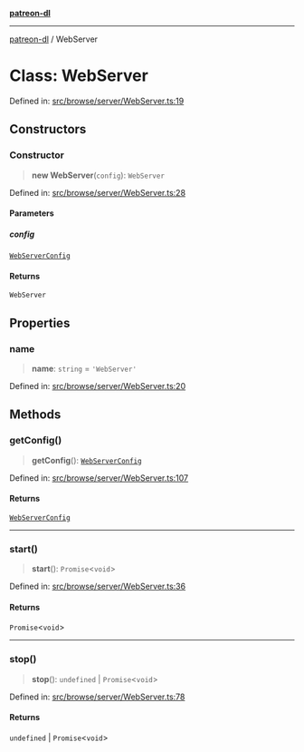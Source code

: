 [**patreon-dl**](../README.md)

***

[patreon-dl](../README.md) / WebServer

# Class: WebServer

Defined in: [src/browse/server/WebServer.ts:19](https://github.com/patrickkfkan/patreon-dl/blob/4add035452a0337eb07608bde52caecf1dcf43e7/src/browse/server/WebServer.ts#L19)

## Constructors

### Constructor

> **new WebServer**(`config`): `WebServer`

Defined in: [src/browse/server/WebServer.ts:28](https://github.com/patrickkfkan/patreon-dl/blob/4add035452a0337eb07608bde52caecf1dcf43e7/src/browse/server/WebServer.ts#L28)

#### Parameters

##### config

[`WebServerConfig`](../interfaces/WebServerConfig.md)

#### Returns

`WebServer`

## Properties

### name

> **name**: `string` = `'WebServer'`

Defined in: [src/browse/server/WebServer.ts:20](https://github.com/patrickkfkan/patreon-dl/blob/4add035452a0337eb07608bde52caecf1dcf43e7/src/browse/server/WebServer.ts#L20)

## Methods

### getConfig()

> **getConfig**(): [`WebServerConfig`](../interfaces/WebServerConfig.md)

Defined in: [src/browse/server/WebServer.ts:107](https://github.com/patrickkfkan/patreon-dl/blob/4add035452a0337eb07608bde52caecf1dcf43e7/src/browse/server/WebServer.ts#L107)

#### Returns

[`WebServerConfig`](../interfaces/WebServerConfig.md)

***

### start()

> **start**(): `Promise`\<`void`\>

Defined in: [src/browse/server/WebServer.ts:36](https://github.com/patrickkfkan/patreon-dl/blob/4add035452a0337eb07608bde52caecf1dcf43e7/src/browse/server/WebServer.ts#L36)

#### Returns

`Promise`\<`void`\>

***

### stop()

> **stop**(): `undefined` \| `Promise`\<`void`\>

Defined in: [src/browse/server/WebServer.ts:78](https://github.com/patrickkfkan/patreon-dl/blob/4add035452a0337eb07608bde52caecf1dcf43e7/src/browse/server/WebServer.ts#L78)

#### Returns

`undefined` \| `Promise`\<`void`\>
